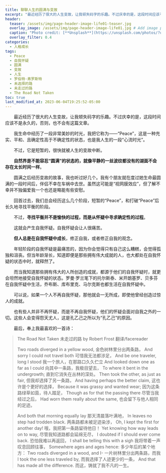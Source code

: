 ```yaml
---
title: 聊聊人生的圆满与变故
excerpt: "最近经历了很大的人生变故，让我顿失码字的乐趣。不过庆幸的是，这段时间应该不是永久的，否则，也不会有这篇文章。"
header:
  teaser: /assets/img/page-header-image-life01-teaser.jpg
  overlay_image: /assets/img/page-header-image-life01.jpg # Add image post (optional)
  caption: "Photo credit: [**Unsplash**](https://unsplash.com/photos/?utm_source=unsplash&utm_medium=referral&utm_content=creditCopyText)"
  overlay_filter: 0.4
categories:
  - 人格成长
tags: 
  - Peace
  - 自我怀疑
  - 圆满
  - 变故
  - 人生
  - 罗伯特·弗罗斯特
  - 未选择的路
  - 未走过的路
  - The Road Not Taken
toc: true
last_modified_at: 2023-06-04T19:25:52-05:00
---
```


&emsp;&emsp;最近经历了很大的人生变故，让我顿失码字的乐趣。不过庆幸的是，这段时间应该不是永久的，否则，也不会有这篇文章。

&emsp;&emsp;我生命中经历了一段非常美妙的时光，我把它称为——“Peace”，这是一种充实、平和、且确定性高于不确定性的状态，也是我人生的一段“心流时光”。

&emsp;&emsp;不过，它是短暂的，很快就被人生的变故中断。

&emsp;&emsp;**自然界是不能容忍“圆满”的状态的，就像平静的一丝波纹都没有的湖面不会存在太长时间一样**。

&emsp;&emsp;圆满之后经历变故的故事，我也听过好几个。我有个朋友就在度过她生命最圆满的一段时间后，伴侣不幸在车祸中去世。虽然这可能是“视网膜效应”，但了解不幸并不独偏爱我一个也还是略能有些安慰。

&emsp;&emsp;回首过去，我们总会经历这么几个阶段，短暂的“Peace”，和打破“Peace”后长久地寻找平衡的阶段。

&emsp;&emsp;不过，**寻找平衡并不是愉快的过程，而是从怀疑中寻求确定性的过程**。

&emsp;&emsp;这就会产生自我怀疑。自我怀疑会让人很痛苦。

&emsp;&emsp;**但人总是在自我怀疑中成长**，修正自我，或者修正自我的观念。

&emsp;&emsp;年轻阶段的自我怀疑是最痛苦的，因为你会觉得只有自己这么糟糕，会觉得孤独和沮丧。但当年龄渐长，知道即便是那些拥有伟大成就的人，也大都处在自我怀疑的状态中时，就释然了。

&emsp;&emsp;而当我知道那些拥有伟大的人所创造的成就，都源于他们的自我怀疑时，就更会坦然地接受自我怀疑的状态。罗曼·罗兰笔下的托尔斯泰、米开朗基罗、贝多芬在自我怀疑中生活，乔布斯、库布里克、马尔克斯也都生活在自我怀疑中。

&emsp;&emsp;可以说，如果一个人不再自我怀疑，那他就会一无所成，即使他曾经创造过惊人的成就。

&emsp;&emsp;也有些人并非不再怀疑，而是不再自我怀疑，他们的怀疑会面对自我之外的一切。这些人会变得怨天尤人，这是孔乙己之所以为“孔乙己”的原因。

&emsp;&emsp;最后，奉上我最喜欢的一首诗：

> The Road Not Taken
> 未走过的路
> by Robert Frost 翻译/facereader
> 
> Two roads diverged in a yellow wood,
> 金色树林里分出两条路，
> And sorry I could not travel both
> 可惜我无法都涉足，
> And be one traveler, long I stood
> 我一个旅人，在那路口久久伫立
> And looked down one as far as I could
> 向其中一条路，我极目望去，
> To where it bent in the undergrowth;
> 直到它消失在丛林的深处。
> Then took the other, as just as fair,
> 但我却选择了另一条路，
> And having perhaps the better claim,
> 这也许是个更好的选择，
> Because it was grassy and wanted wear;
> 因为这条路绿草如茵，待人踏足，
> Though as for that the passing there
> 尽管当我经过之后，
> Had worn them really about the same,
> 也会留下与他人相同的足迹。
>
> 
>
> And both that morning equally lay
> 那天清晨落叶满地，
> In leaves no step had trodden black.
> 两条路都未被足迹染涉，
> Oh, I kept the first for another day!
> 哦，我把第一条路留待他日！
> Yet knowing how way leads on to way,
> 尽管我知道路都会延绵无尽，
> I doubted if I should ever come back.
> 恐怕我难以再返回，
> I shall be telling this with a sigh
> 我将带着一声叹息回顾往事，
> Somewhere ages and ages hence:
> 多少年后的某个地方：
> Two roads diverged in a wood, and I-
> 一片树林里分出两条路，而我
> I took the one less traveled by,
> 而我选择了人迹更少的一条，
> And that has made all the difference.
> 而这，铸就了我不凡的一生。
